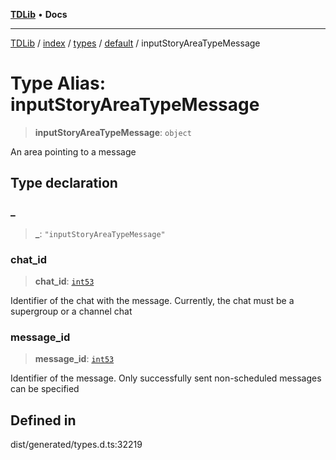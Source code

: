 [**TDLib**](../../../../../../README.md) • **Docs**

***

[TDLib](../../../../../../modules.md) / [index](../../../../../README.md) / [types](../../../README.md) / [default](../README.md) / inputStoryAreaTypeMessage

# Type Alias: inputStoryAreaTypeMessage

> **inputStoryAreaTypeMessage**: `object`

An area pointing to a message

## Type declaration

### \_

> **\_**: `"inputStoryAreaTypeMessage"`

### chat\_id

> **chat\_id**: [`int53`](int53-1.md)

Identifier of the chat with the message. Currently, the chat must be a supergroup or a channel chat

### message\_id

> **message\_id**: [`int53`](int53-1.md)

Identifier of the message. Only successfully sent non-scheduled messages can be specified

## Defined in

dist/generated/types.d.ts:32219
